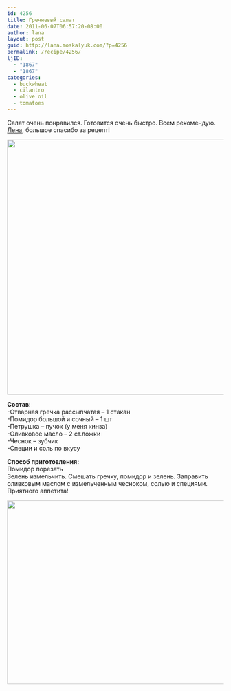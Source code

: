 ```yaml
---
id: 4256
title: Гречневый салат
date: 2011-06-07T06:57:20-08:00
author: lana
layout: post
guid: http://lana.moskalyuk.com/?p=4256
permalink: /recipe/4256/
ljID:
  - "1867"
  - "1867"
categories:
  - buckwheat
  - cilantro
  - olive oil
  - tomatoes
---
```

Салат очень понравился. Готовится очень быстро. Всем рекомендую. [Лена](http://selenav.livejournal.com/29827.html), большое спасибо за рецепт!

<img loading="lazy" class="alignnone" title="buckwheat salad" src="http://farm4.static.flickr.com/3189/5806862968_a9acd2466c_z.jpg" alt="" width="640" height="593" /> 

**Состав**:  
-Отварная гречка рассыпчатая &#8211; 1 стакан  
-Помидор большой и сочный &#8211; 1 шт  
-Петрушка &#8211; пучок (у меня кинза)  
-Оливковое масло &#8211; 2 ст.ложки  
-Чеснок &#8211; зубчик  
-Специи и соль по вкусу

**Способ приготовления:**  
Помидор порезать  
Зелень измельчить. Смешать гречку, помидор и зелень. Заправить оливковым маслом с измельченным чесноком, солью и специями.  
Приятного аппетита!

<img loading="lazy" class="alignnone" title="buckwheat salad" src="http://farm3.static.flickr.com/2547/5806296691_497bfeb272_z.jpg" alt="" width="640" height="427" /> 

&nbsp;